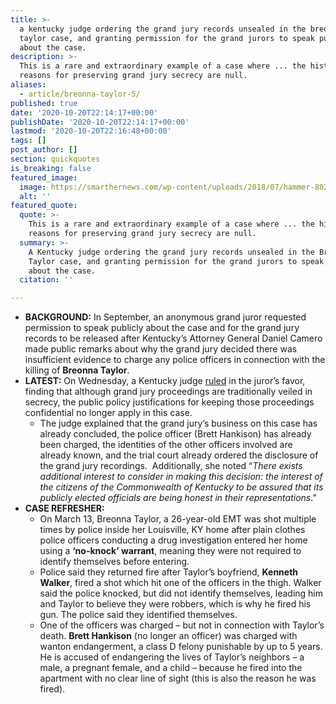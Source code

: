 ```yaml
---
title: >-
  a kentucky judge ordering the grand jury records unsealed in the breonna
  taylor case, and granting permission for the grand jurors to speak publicly
  about the case.
description: >-
  This is a rare and extraordinary example of a case where ... the historical
  reasons for preserving grand jury secrecy are null.
aliases:
  - article/breonna-taylor-5/
published: true
date: '2020-10-20T22:14:17+00:00'
publishDate: '2020-10-20T22:14:17+00:00'
lastmod: '2020-10-20T22:16:48+00:00'
tags: []
post_author: []
section: quickquotes
is_breaking: false
featured_image:
  image: https://smarthernews.com/wp-content/uploads/2018/07/hammer-802298_1280.jpg
  alt: ''
featured_quote:
  quote: >-
    This is a rare and extraordinary example of a case where ... the historical
    reasons for preserving grand jury secrecy are null.
  summary: >-
    A Kentucky judge ordering the grand jury records unsealed in the Breonna
    Taylor case, and granting permission for the grand jurors to speak publicly
    about the case.
  citation: ''

---
```

*   **BACKGROUND:** In September, an anonymous grand juror requested permission to speak publicly about the case and for the grand jury records to be released after Kentucky’s Attorney General Daniel Camero made public remarks about why the grand jury decided there was insufficient evidence to charge any police officers in connection with the killing of **Breonna Taylor**.
*   **LATEST:** On Wednesday, a Kentucky judge [ruled](\"https://htv-prod-media.s3.amazonaws.com/files/777faabc-1b62-43be-ab4a-d67a035d31e9-pdf-1603214546.pdf\") in the juror’s favor, finding that although grand jury proceedings are traditionally veiled in secrecy, the public policy justifications for keeping those proceedings confidential no longer apply in this case.
    *   The judge explained that the grand jury’s business on this case has already concluded, the police officer (Brett Hankison) has already been charged, the identities of the other officers involved are already known, and the trial court already ordered the disclosure of the grand jury recordings.  Additionally, she noted “_There exists additional interest to consider in making this decision: the interest of the citizens of the Commonwealth of Kentucky to be assured that its publicly elected officials are being honest in their representations_.”
*   **CASE REFRESHER:** 
    *   On March 13, Breonna Taylor, a 26-year-old EMT was shot multiple times by police inside her Louisville, KY home after plain clothes police officers conducting a drug investigation entered her home using a **‘no-knock’ warrant**, meaning they were not required to identify themselves before entering.
    *   Police said they returned fire after Taylor’s boyfriend, **Kenneth Walker**, fired a shot which hit one of the officers in the thigh. Walker said the police knocked, but did not identify themselves, leading him and Taylor to believe they were robbers, which is why he fired his gun. The police said they identified themselves.
    *   One of the officers was charged – but not in connection with Taylor’s death. **Brett Hankison** (no longer an officer) was charged with wanton endangerment, a class D felony punishable by up to 5 years.  He is accused of endangering the lives of Taylor’s neighbors – a male, a pregnant female, and a child – because he fired into the apartment with no clear line of sight (this is also the reason he was fired).